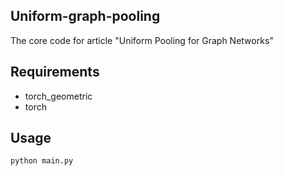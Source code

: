 ## Uniform-graph-pooling
The core code for article "Uniform Pooling for Graph Networks"

## Requirements

  * torch_geometric
  * torch

## Usage

```python main.py```
